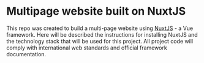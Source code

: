 # Multipage website built on NuxtJS

This repo was created to build a multi-page website using [NuxtJS](https://nuxtjs.org/) - a Vue framework. Here will be described the instructions for installing NuxtJS and the technology stack that will be used for this project. All project code will comply with international web standards and official framework documentation.